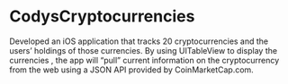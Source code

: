 # CodysCryptocurrencies

Developed an iOS application that tracks 20 cryptocurrencies and the users’ holdings of those currencies.  By using UITableView to display the currencies , the app will “pull” current information on the cryptocurrency from the web using a JSON API provided by CoinMarketCap.com.
